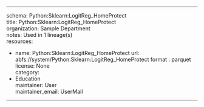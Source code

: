 


---  
schema: Python:Sklearn:LogitReg_HomeProtect  
title: Python:Sklearn:LogitReg_HomeProtect  
organization: Sample Department  
notes: Used in 1 lineage(s)  
resources:  
  - name: Python:Sklearn:LogitReg_HomeProtect 
    url: abfs://system/Python:Sklearn:LogitReg_HomeProtect 
    format : parquet  
license: None  
category:
  - Education  
maintainer: User  
maintainer_email: UserMail  
---
